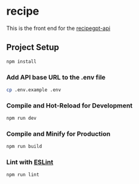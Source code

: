 # recipe

This is the front end for the [recipegpt-api](https://github.com/azatakmyradov/recipegpt-api)

## Project Setup

```sh
npm install
```

### Add API base URL to the .env file

```sh
cp .env.example .env
```

### Compile and Hot-Reload for Development

```sh
npm run dev
```

### Compile and Minify for Production

```sh
npm run build
```

### Lint with [ESLint](https://eslint.org/)

```sh
npm run lint
```
